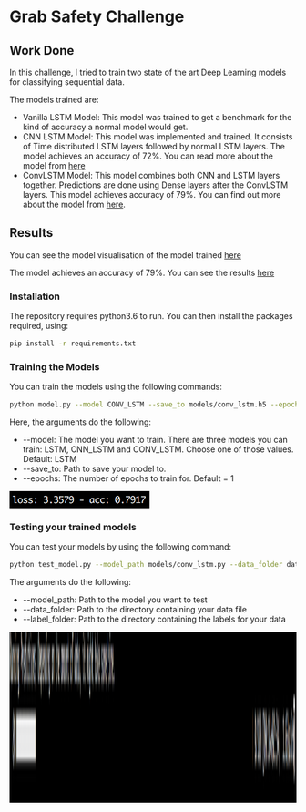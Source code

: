 # Grab Safety Challenge

## Work Done
In this challenge, I tried to train two state of the art Deep Learning models for classifying sequential data.

The models trained are:
- Vanilla LSTM Model: This model was trained to get a benchmark for the kind of accuracy a normal model would get.
- CNN LSTM Model: This model was implemented and trained. It consists of Time distributed LSTM layers followed by normal LSTM layers. The model achieves an accuracy of 72%. You can read more about the model from [here](https://ieeexplore.ieee.org/document/7178838)
- ConvLSTM Model: This model combines both CNN and LSTM layers together. Predictions are done using Dense layers after the ConvLSTM layers. This model achieves accuracy of 79%. You can find out more about the model from [here](https://arxiv.org/abs/1506.04214v1).

## Results

You can see the model visualisation of the model trained [here](images/model.png)

The model achieves an accuracy of 79%. You can see the results [here](images/training.png)

### Installation
The repository requires python3.6 to run. You can then install the packages required, using:

```bash
pip install -r requirements.txt
```

### Training the Models
You can train the models using the following commands:

```bash
python model.py --model CONV_LSTM --save_to models/conv_lstm.h5 --epochs 5
```
Here, the arguments do the following:
- --model: The model you want to train. There are three models you can train: LSTM, CNN_LSTM and CONV_LSTM. Choose one of those values. Default: LSTM
- --save_to: Path to save your model to.
- --epochs: The number of epochs to train for. Default = 1

<img align="center" src="images/training.png" alt="sample training output"><br/>

### Testing your trained models
You can test your models by using the following command:

```bash
python test_model.py --model_path models/conv_lstm.py --data_folder data/features --label_folder data/labels
```

The arguments do the following:
- --model_path: Path to the model you want to test
- --data_folder: Path to the directory containing your data file
- --label_folder: Path to the directory containing the labels for your data

<img align="center" src="images/predictions.png" alt="Sample Testing Output" style="height:300px;"><br/>
